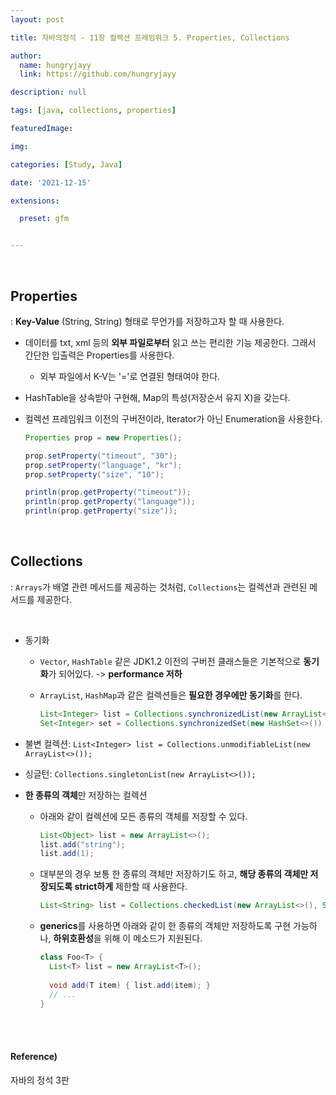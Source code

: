```yaml
---
layout: post

title: 자바의정석 - 11장 컬렉션 프레임워크 5. Properties, Collections

author: 
  name: hungryjayy
  link: https://github.com/hungryjayy

description: null

tags: [java, collections, properties]

featuredImage: 

img: 

categories: [Study, Java]

date: '2021-12-15'

extensions:

  preset: gfm


---
```


<br>

## Properties

: **Key-Value** (String, String) 형태로 무언가를 저장하고자 할 때 사용한다.

* 데이터를 txt, xml 등의 **외부 파일로부터** 읽고 쓰는 편리한 기능 제공한다. 그래서 간단한 입출력은 Properties를 사용한다.

  * 외부 파일에서 K-V는 '='로 연결된 형태여야 한다.

* HashTable을 상속받아 구현해, Map의 특성(저장순서 유지 X)을 갖는다.

* 컬렉션 프레임워크 이전의 구버전이라, Iterator가 아닌 Enumeration을 사용한다.

  ```java
  Properties prop = new Properties();
  
  prop.setProperty("timeout", "30");
  prop.setProperty("language", "kr");
  prop.setProperty("size", "10");
  
  println(prop.getProperty("timeout"));
  println(prop.getProperty("language"));
  println(prop.getProperty("size"));
  ```

<br>

## Collections

: `Arrays`가 배열 관련 메서드를 제공하는 것처럼, `Collections`는 컬렉션과 관련된 메서드를 제공한다.

<br>

* 동기화

  * `Vector`, `HashTable` 같은 JDK1.2 이전의 구버전 클래스들은 기본적으로 **동기화**가 되어있다. -> **performance 저하**

  * `ArrayList`, `HashMap`과 같은 컬렉션들은 **필요한 경우에만 동기화**를 한다.

    ```java
    List<Integer> list = Collections.synchronizedList(new ArrayList<>());
    Set<Integer> set = Collections.synchronizedSet(new HashSet<>())
    ```

* 불변 컬렉션: `List<Integer> list = Collections.unmodifiableList(new ArrayList<>());`

* 싱글턴: `Collections.singletonList(new ArrayList<>());`

* **한 종류의 객체**만 저장하는 컬렉션

  * 아래와 같이 컬렉션에 모든 종류의 객체를 저장할 수 있다.

    ```java
    List<Object> list = new ArrayList<>();
    list.add("string");
    list.add(1);
    ```

  * 대부분의 경우 보통 한 종류의 객체만 저장하기도 하고, **해당 종류의 객체만 저장되도록 strict하게** 제한할 때 사용한다.

    ```java
    List<String> list = Collections.checkedList(new ArrayList<>(), String.class);
    ```

  * **generics**를 사용하면 아래와 같이 한 종류의 객체만 저장하도록 구현 가능하나, **하위호환성**을 위해 이 메소드가 지원된다.

    ```java
    class Foo<T> {
      List<T> list = new ArrayList<T>();
      
      void add(T item) { list.add(item); }
      // ...
    }
    ```

<br><br>

#### Reference)

자바의 정석 3판